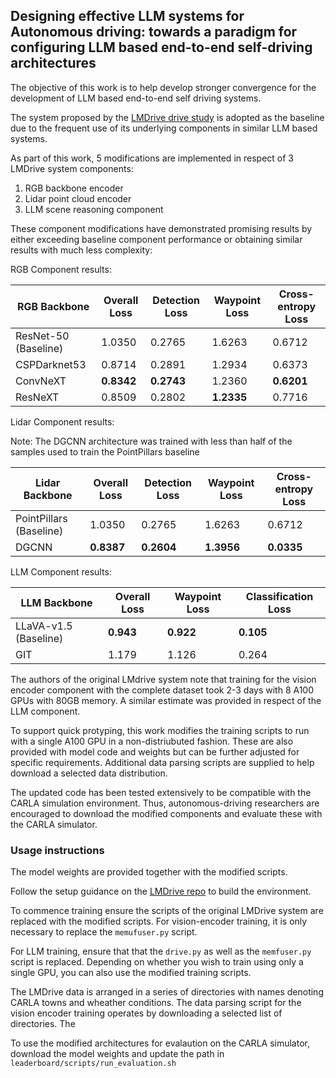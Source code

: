 ## Designing effective LLM systems for Autonomous driving: towards a paradigm for configuring LLM based end-to-end self-driving architectures

The objective of this work is to help develop stronger convergence for the development of LLM based end-to-end self driving systems.

The system proposed by the [LMDrive drive study](https://github.com/opendilab/LMDrive/tree/main) is adopted as the baseline due to the frequent use of its underlying components in similar LLM based systems.

As part of this work, 5 modifications are implemented in respect of 3 LMDrive system components: 
  1. RGB backbone encoder
  2. Lidar point cloud encoder
  3. LLM scene reasoning component

These component modifications have demonstrated promising results by either exceeding baseline component performance or obtaining similar results with much less complexity: 

RGB Component results:

| RGB Backbone        | Overall Loss | Detection Loss | Waypoint Loss | Cross-entropy Loss |
|---------------------|--------------|----------------|---------------|--------------------|
| ResNet-50 (Baseline) | 1.0350      | 0.2765         | 1.6263        | 0.6712             |
| CSPDarknet53        | 0.8714       | 0.2891         | 1.2934        | 0.6373             |
| ConvNeXT            | **0.8342**       | **0.2743**         | 1.2360        | **0.6201**             |
| ResNeXT             | 0.8509       | 0.2802         | **1.2335**        | 0.7716             |


Lidar Component results: 

Note: The DGCNN architecture was trained with less than half of the samples used to train the PointPillars baseline

| Lidar Backbone           | Overall Loss | Detection Loss | Waypoint Loss | Cross-entropy Loss |
|--------------------------|--------------|----------------|---------------|--------------------|
| PointPillars (Baseline)   | 1.0350       | 0.2765     | 1.6263        | 0.6712         |
| DGCNN                    | **0.8387**   | **0.2604**     | **1.3956**        | **0.0335**         |

LLM Component results:

| LLM Backbone            | Overall Loss | Waypoint Loss | Classification Loss |
|-------------------------|--------------|---------------|---------------------|
| LLaVA-v1.5 (Baseline)    | **0.943**        | **0.922**         | **0.105**               |
| GIT                     | 1.179        | 1.126         | 0.264               |


The authors of the original LMdrive system note that training for the vision encoder component with the complete dataset took 2-3 days with 8 A100 GPUs with 80GB memory. A similar estimate was provided in respect of the LLM component.

To support quick protyping, this work modifies the training scripts to run with a single A100 GPU in a non-distriubuted fashion. These are also provided with model code and weights but can be further adjusted for specific requirements. Additional data parsing scripts are supplied to help download a selected data distribution.

The updated code has been tested extensively to be compatible with the CARLA simulation environment. Thus, autonomous-driving researchers are encouraged to download the modified components and evaluate these with the CARLA simulator.

### Usage instructions

The model weights are provided together with the modified scripts.

Follow the setup guidance on the [LMDrive repo](https://github.com/opendilab/LMDrive?tab=readme-ov-file#setup) to build the environment.

To commence training ensure the scripts of the original LMDrive system are replaced with the modified scripts. For vision-encoder training, it is only necessary to replace the `memufuser.py` script. 

For LLM training, ensure that that the `drive.py` as well as the `memfuser.py` script is replaced. Depending on whether you wish to train using only a single GPU, you can also use the modified training scripts. 

The LMDrive data is arranged in a series of directories with names denoting CARLA towns and wheather conditions. The data parsing script for the vision encoder training operates by downloading a selected list of directories. The 

To use the modified architectures for evalaution on the CARLA simulator, download the model weights and update the path in `leaderboard/scripts/run_evaluation.sh`




